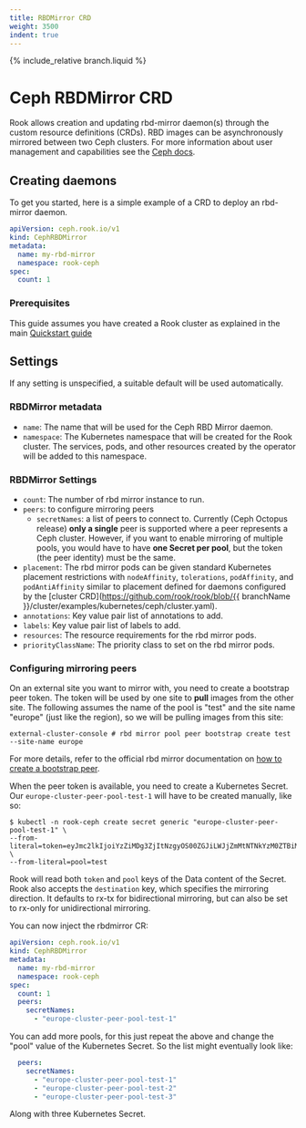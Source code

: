 ```yaml
---
title: RBDMirror CRD
weight: 3500
indent: true
---
```

{% include_relative branch.liquid %}

# Ceph RBDMirror CRD

Rook allows creation and updating rbd-mirror daemon(s) through the custom resource definitions (CRDs).
RBD images can be asynchronously mirrored between two Ceph clusters.
For more information about user management and capabilities see the [Ceph docs](https://docs.ceph.com/docs/master/rbd/rbd-mirroring/).

## Creating daemons

To get you started, here is a simple example of a CRD to deploy an rbd-mirror daemon.

```yaml
apiVersion: ceph.rook.io/v1
kind: CephRBDMirror
metadata:
  name: my-rbd-mirror
  namespace: rook-ceph
spec:
  count: 1
```

### Prerequisites

This guide assumes you have created a Rook cluster as explained in the main [Quickstart guide](ceph-quickstart.md)

## Settings

If any setting is unspecified, a suitable default will be used automatically.

### RBDMirror metadata

* `name`: The name that will be used for the Ceph RBD Mirror daemon.
* `namespace`: The Kubernetes namespace that will be created for the Rook cluster. The services, pods, and other resources created by the operator will be added to this namespace.

### RBDMirror Settings

* `count`: The number of rbd mirror instance to run.
* `peers`: to configure mirroring peers
  * `secretNames`:  a list of peers to connect to. Currently (Ceph Octopus release) **only a single** peer is supported where a peer represents a Ceph cluster.
  However, if you want to enable mirroring of multiple pools, you would have to have **one Secret per pool**, but the token (the peer identity) must be the same.
* `placement`: The rbd mirror pods can be given standard Kubernetes placement restrictions with `nodeAffinity`, `tolerations`, `podAffinity`, and `podAntiAffinity` similar to placement defined for daemons configured by the [cluster CRD](https://github.com/rook/rook/blob/{{ branchName }}/cluster/examples/kubernetes/ceph/cluster.yaml).
* `annotations`: Key value pair list of annotations to add.
* `labels`: Key value pair list of labels to add.
* `resources`: The resource requirements for the rbd mirror pods.
* `priorityClassName`: The priority class to set on the rbd mirror pods.

### Configuring mirroring peers

On an external site you want to mirror with, you need to create a bootstrap peer token.
The token will be used by one site to **pull** images from the other site.
The following assumes the name of the pool is "test" and the site name "europe" (just like the region), so we will be pulling images from this site:

```console
external-cluster-console # rbd mirror pool peer bootstrap create test --site-name europe
```

For more details, refer to the official rbd mirror documentation on [how to create a bootstrap peer](https://docs.ceph.com/docs/master/rbd/rbd-mirroring/#bootstrap-peers).

When the peer token is available, you need to create a Kubernetes Secret.
Our `europe-cluster-peer-pool-test-1` will have to be created manually, like so:

```console
$ kubectl -n rook-ceph create secret generic "europe-cluster-peer-pool-test-1" \
--from-literal=token=eyJmc2lkIjoiYzZiMDg3ZjItNzgyOS00ZGJiLWJjZmMtNTNkYzM0ZTBiMzVkIiwiY2xpZW50X2lkIjoicmJkLW1pcnJvci1wZWVyIiwia2V5IjoiQVFBV1lsWmZVQ1Q2RGhBQVBtVnAwbGtubDA5YVZWS3lyRVV1NEE9PSIsIm1vbl9ob3N0IjoiW3YyOjE5Mi4xNjguMTExLjEwOjMzMDAsdjE6MTkyLjE2OC4xMTEuMTA6Njc4OV0sW3YyOjE5Mi4xNjguMTExLjEyOjMzMDAsdjE6MTkyLjE2OC4xMTEuMTI6Njc4OV0sW3YyOjE5Mi4xNjguMTExLjExOjMzMDAsdjE6MTkyLjE2OC4xMTEuMTE6Njc4OV0ifQ== \
--from-literal=pool=test
```

Rook will read both `token` and `pool` keys of the Data content of the Secret.
Rook also accepts the `destination` key, which specifies the mirroring direction.
It defaults to rx-tx for bidirectional mirroring, but can also be set to rx-only for unidirectional mirroring.

You can now inject the rbdmirror CR:

```yaml
apiVersion: ceph.rook.io/v1
kind: CephRBDMirror
metadata:
  name: my-rbd-mirror
  namespace: rook-ceph
spec:
  count: 1
  peers:
    secretNames:
      - "europe-cluster-peer-pool-test-1"
```

You can add more pools, for this just repeat the above and change the "pool" value of the Kubernetes Secret.
So the list might eventually look like:

```yaml
  peers:
    secretNames:
      - "europe-cluster-peer-pool-test-1"
      - "europe-cluster-peer-pool-test-2"
      - "europe-cluster-peer-pool-test-3"
```

Along with three Kubernetes Secret.
